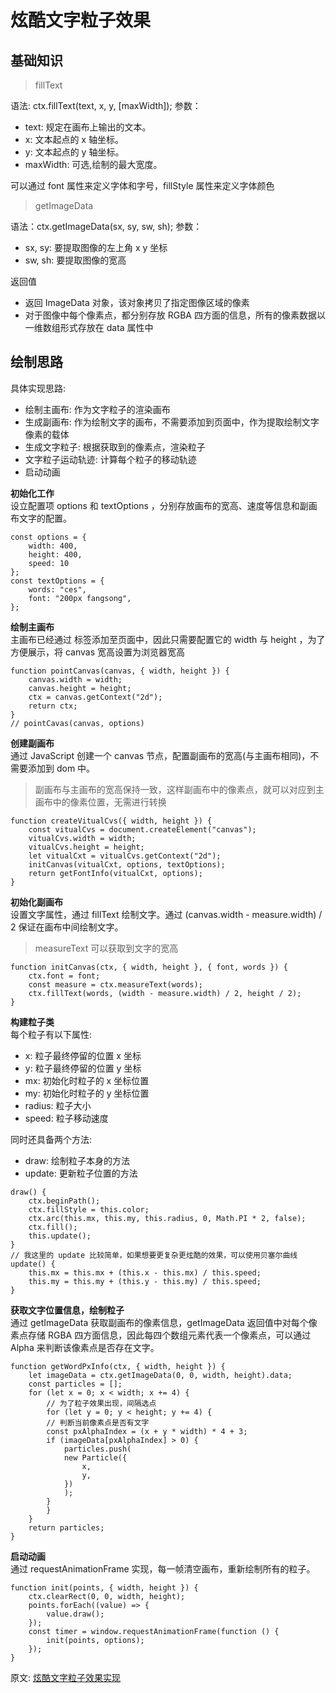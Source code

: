 # 炫酷文字粒子效果  
## 基础知识
> fillText  

语法: ctx.fillText(text, x, y, [maxWidth]);
参数：  
- text: 规定在画布上输出的文本。
- x: 文本起点的 x 轴坐标。
- y: 文本起点的 y 轴坐标。
- maxWidth: 可选,绘制的最大宽度。

可以通过 font 属性来定义字体和字号，fillStyle 属性来定义字体颜色

> getImageData

语法：ctx.getImageData(sx, sy, sw, sh);
参数：  
- sx, sy: 要提取图像的左上角 x y 坐标
- sw, sh: 要提取图像的宽高

返回值
- 返回 ImageData 对象，该对象拷贝了指定图像区域的像素
- 对于图像中每个像素点，都分别存放 RGBA 四方面的信息，所有的像素数据以一维数组形式存放在 data 属性中

## 绘制思路
具体实现思路:  
- 绘制主画布: 作为文字粒子的渲染画布
- 生成副画布: 作为绘制文字的画布，不需要添加到页面中，作为提取绘制文字像素的载体
- 生成文字粒子: 根据获取到的像素点，渲染粒子
- 文字粒子运动轨迹: 计算每个粒子的移动轨迹
- 启动动画

**初始化工作**  
设立配置项 options 和 textOptions ，分别存放画布的宽高、速度等信息和副画布文字的配置。
``` 
const options = {
    width: 400,
    height: 400,
    speed: 10
};
const textOptions = {
    words: "ces",
    font: "200px fangsong",
};
```

**绘制主画布**  
主画布已经通过 标签添加至页面中，因此只需要配置它的 width 与 height ，为了方便展示，将 canvas 宽高设置为浏览器宽高
``` 
function pointCanvas(canvas, { width, height }) {
    canvas.width = width;
    canvas.height = height;
    ctx = canvas.getContext("2d");
    return ctx;
}
// pointCavas(canvas, options)
```
**创建副画布**  
通过 JavaScript 创建一个 canvas 节点，配置副画布的宽高(与主画布相同)，不需要添加到 dom 中。
> 副画布与主画布的宽高保持一致，这样副画布中的像素点，就可以对应到主画布中的像素位置，无需进行转换

``` 
function createVitualCvs({ width, height }) {
    const vitualCvs = document.createElement("canvas");
    vitualCvs.width = width;
    vitualCvs.height = height;
    let vitualCxt = vitualCvs.getContext("2d");
    initCanvas(vitualCxt, options, textOptions);
    return getFontInfo(vitualCxt, options);
}
```
**初始化副画布**  
设置文字属性，通过 fillText 绘制文字。通过 (canvas.width - measure.width) / 2 保证在画布中间绘制文字。  
> measureText 可以获取到文字的宽高

``` 
function initCanvas(ctx, { width, height }, { font, words }) {
    ctx.font = font;
    const measure = ctx.measureText(words);
    ctx.fillText(words, (width - measure.width) / 2, height / 2);
}
```
**构建粒子类**  
每个粒子有以下属性:
- x: 粒子最终停留的位置 x 坐标
- y: 粒子最终停留的位置 y 坐标
- mx: 初始化时粒子的 x 坐标位置
- my: 初始化时粒子的 y 坐标位置
- radius: 粒子大小
- speed: 粒子移动速度

同时还具备两个方法:
- draw: 绘制粒子本身的方法
- update: 更新粒子位置的方法

``` 
draw() {
    ctx.beginPath();
    ctx.fillStyle = this.color;
    ctx.arc(this.mx, this.my, this.radius, 0, Math.PI * 2, false);
    ctx.fill();
    this.update();
}
// 我这里的 update 比较简单，如果想要更复杂更炫酷的效果，可以使用贝塞尔曲线 
update() {
    this.mx = this.mx + (this.x - this.mx) / this.speed;
    this.my = this.my + (this.y - this.my) / this.speed;
}
```
**获取文字位置信息，绘制粒子**  
通过 getImageData 获取副画布的像素信息，getImageData 返回值中对每个像素点存储 RGBA 四方面信息，因此每四个数组元素代表一个像素点，可以通过 Alpha 来判断该像素点是否存在文字。  
``` 
function getWordPxInfo(ctx, { width, height }) {
    let imageData = ctx.getImageData(0, 0, width, height).data;
    const particles = [];
    for (let x = 0; x < width; x += 4) {
        // 为了粒子效果出现，间隔选点
        for (let y = 0; y < height; y += 4) {
        // 判断当前像素点是否有文字
        const pxAlphaIndex = (x + y * width) * 4 + 3;
        if (imageData[pxAlphaIndex] > 0) {
            particles.push(
            new Particle({
                x,
                y,
            })
            );
        }
        }
    }
    return particles;
}
```
**启动动画**  
通过 requestAnimationFrame 实现，每一帧清空画布，重新绘制所有的粒子。  
``` 
function init(points, { width, height }) {
    ctx.clearRect(0, 0, width, height);
    points.forEach((value) => {
        value.draw();
    });
    const timer = window.requestAnimationFrame(function () {
        init(points, options);
    });
}
```

原文: 
[炫酷文字粒子效果实现](https://juejin.cn/post/7029542841856557086)
